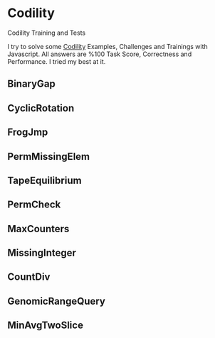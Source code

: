 # Codility
Codility Training and Tests

I try to solve some [Codility](https://codility.com) Examples, Challenges and Trainings with Javascript. All answers are %100 Task Score, Correctness and Performance. I tried my best at it.

## BinaryGap

## CyclicRotation

## FrogJmp

## PermMissingElem

## TapeEquilibrium

## PermCheck

## MaxCounters

## MissingInteger

## CountDiv

## GenomicRangeQuery

## MinAvgTwoSlice
